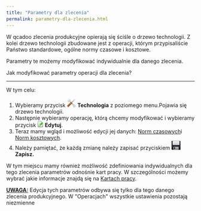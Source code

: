 ```yaml
---
title: "Parametry dla zlecenia"
permalink: parametry-dla-zlecenia.html
---
```

W qcadoo zlecenia produkcyjne opierają się ściśle o drzewo technologii. Z kolei drzewo technologii zbudowane jest z operacji, którym przypisaliście Państwo standardowe, ogólne normy czasowe i kosztowe.

Parametry te możemy modyfikować indywidualnie dla danego zlecenia.

  

  

Jak modyfikować parametry operacji dla zlecenia?

* * *
  

W tym celu:

1. Wybieramy przycisk ![](/images/settingsIcon24.png) **Technologia** z poziomego menu.Pojawia się drzewo technologii.
2. Następnie wybieramy operację, którą chcemy modyfikować i wybieramy przycisk ![](/images/editIcon16.png) **Edytuj**.
3. Teraz mamy wgląd i możliwość edycji jej danych: [Norm czasowych](/normy-czasowe)i [Norm kosztowych](/normy-kosztowe).
4. Należy pamiętać, że każdą zmianę należy zapisać przyciskiem ![](/images/saveIcon24.png) **Zapisz.**

  

W tym miejscu mamy również możliwość zdefiniowania indywidualnych dla tego zlecenia parametrów odnośnie kart pracy. W szczególności możemy wybrać jakie informacje znajdą się na [Kartach pracy](/karty-pracy).  

**<u>UWAGA:</u>** Edycja tych parametrów odbywa się tylko dla tego danego zlecenia produkcyjnego. W "Operacjach" wszystkie ustawienia pozostają niezmienne

